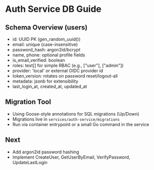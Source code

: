 # Auth Service DB Guide

## Schema Overview (users)
- id: UUID PK (gen_random_uuid())
- email: unique (case-insensitive)
- password_hash: argon2id/bcrypt
- name, phone: optional profile fields
- is_email_verified: boolean
- roles: text[] for simple RBAC (e.g., ["user"], ["admin"]) 
- provider: 'local' or external OIDC provider id
- token_version: rotates on password reset/logout-all
- metadata: jsonb for extensibility
- last_login_at, created_at, updated_at

## Migration Tool
- Using Goose-style annotations for SQL migrations (Up/Down)
- Migrations live in `services/auth-service/migrations`
- Run via container entrypoint or a small Go command in the service

## Next
- Add argon2id password hashing
- Implement CreateUser, GetUserByEmail, VerifyPassword, UpdateLastLogin

